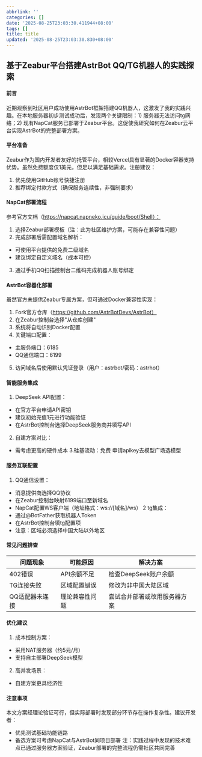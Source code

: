 ```yaml
---
abbrlink: ''
categories: []
date: '2025-08-25T23:03:30.411944+08:00'
tags: []
title: title
updated: '2025-08-25T23:03:30.830+08:00'
---
```

## 基于Zeabur平台搭建AstrBot QQ/TG机器人的实践探索

#### 前言

近期观察到社区用户成功使用AstrBot框架搭建QQ机器人，这激发了我的实践兴趣。在本地服务器初步测试成功后，发现两个关键限制：1) 服务器无法访问tg网络；2) 现有NapCat服务已部署于Zeabur平台。这促使我研究如何在Zeabur云平台实现AstrBot的完整部署方案。

#### 平台准备

Zeabur作为国内开发者友好的托管平台，相较Vercel具有显著的Docker容器支持优势。虽然免费额度仅1美元，但足以满足基础需求。注册建议：

1. 优先使用GitHub账号快捷注册
2. 推荐绑定付款方式（确保服务连续性，非强制要求）

#### NapCat部署流程

参考官方文档（https://napcat.napneko.icu/guide/boot/Shell）：

1. 选择Zeabur部署模板（注：此为社区维护方案，可能存在兼容性问题）
2. 完成部署后需配置域名解析：

- 可使用平台提供的免费二级域名
- 建议绑定自定义域名（成本可控）

3. 通过手机QQ扫描控制台二维码完成机器人账号绑定

#### AstrBot容器化部署

虽然官方未提供Zeabur专属方案，但可通过Docker兼容性实现：

1. Fork官方仓库（https://github.com/AstrBotDevs/AstrBot）
2. 在Zeabur控制台选择"从仓库创建"
3. 系统将自动识别Docker配置
4. 关键端口配置：

- 主服务端口：6185
- QQ通信端口：6199

5. 访问域名后使用默认凭证登录（用户：astrbot/密码：astrhot）

#### 智能服务集成

1. DeepSeek API配置：

- 在官方平台申请API密钥
- 建议初始充值1元进行功能验证
- 在AstrBot控制台选择DeepSeek服务商并填写API

2. 自建方案对比：

- 需考虑更高的硬件成本
  3.硅基流动：免费
  申请apikey去模型广场选模型

#### 服务互联配置

1. QQ通信设置：

- 消息提供商选择QQ协议
- 在Zeabur控制台映射6199端口至新域名
- NapCat配置WS客户端（地址格式：ws://[域名]/ws）
  2 tg集成：
- 通过@BotFather获取机器人Token
- 在AstrBot控制台填tg配置项
- 注意：区域必须选择中国大陆以外地区

#### 常见问题排查

| 问题现象       | 可能原因       | 解决方案                     |
| -------------- | -------------- | ---------------------------- |
| 402错误        | API余额不足    | 检查DeepSeek账户余额         |
| TG连接失败     | 区域配置错误   | 修改为非中国大陆区域         |
| QQ适配器未连接 | 理论兼容性问题 | 尝试合并部署或改用服务器方案 |

#### 优化建议

1. 成本控制方案：

- 采用NAT服务器（约5元/月）
- 支持自主部署DeepSeek模型

2. 高并发场景：

- 自建方案更具经济性

#### 注意事项

本文方案经理论验证可行，但实际部署时发现部分环节存在操作复杂性。建议开发者：

- 优先测试基础功能链路
- 备选方案可考虑NapCat与AstrBot同项目部署
  注：实践过程中发现的技术难点已通过服务器方案验证，Zeabur部署的完整流程仍需社区共同完善
